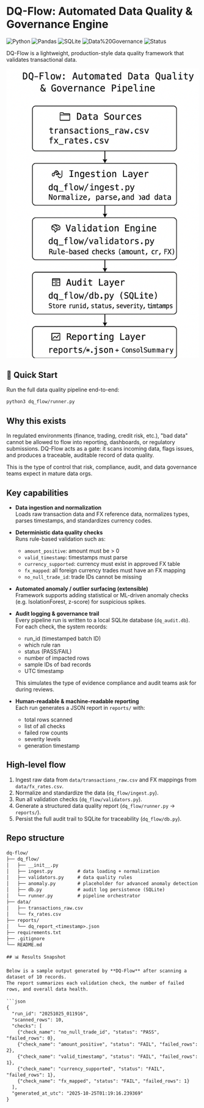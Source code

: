 # DQ-Flow: Automated Data Quality & Governance Engine

![Python](https://img.shields.io/badge/Python-3.10-blue)
![Pandas](https://img.shields.io/badge/Pandas-Data%20Analysis-orange)
![SQLite](https://img.shields.io/badge/SQLite-Audit%20DB-green)
![Data%20Governance](https://img.shields.io/badge/Domain-Data%20Governance-purple)
![Status](https://img.shields.io/badge/Status-Production--Ready-success)

DQ-Flow is a lightweight, production-style data quality framework that validates transactional data.

![DQ-Flow Architecture](DQ-Flow-architecture.png)


## 🚀 Quick Start

Run the full data quality pipeline end-to-end:

```bash
python3 dq_flow/runner.py
```

## Why this exists
In regulated environments (finance, trading, credit risk, etc.), "bad data" cannot be allowed to flow into reporting, dashboards, or regulatory submissions. DQ-Flow acts as a gate: it scans incoming data, flags issues, and produces a traceable, auditable record of data quality.

This is the type of control that risk, compliance, audit, and data governance teams expect in mature data orgs.

## Key capabilities
- **Data ingestion and normalization**  
  Loads raw transaction data and FX reference data, normalizes types, parses timestamps, and standardizes currency codes.

- **Deterministic data quality checks**  
  Runs rule-based validation such as:
  - `amount_positive`: amount must be > 0
  - `valid_timestamp`: timestamps must parse
  - `currency_supported`: currency must exist in approved FX table
  - `fx_mapped`: all foreign currency trades must have an FX mapping
  - `no_null_trade_id`: trade IDs cannot be missing

- **Automated anomaly / outlier surfacing (extensible)**  
  Framework supports adding statistical or ML-driven anomaly checks (e.g. IsolationForest, z-score) for suspicious spikes.

- **Audit logging & governance trail**  
  Every pipeline run is written to a local SQLite database (`dq_audit.db`). For each check, the system records:
  - run_id (timestamped batch ID)
  - which rule ran
  - status (PASS/FAIL)
  - number of impacted rows
  - sample IDs of bad records
  - UTC timestamp

  This simulates the type of evidence compliance and audit teams ask for during reviews.

- **Human-readable & machine-readable reporting**  
  Each run generates a JSON report in `reports/` with:
  - total rows scanned
  - list of all checks
  - failed row counts
  - severity levels
  - generation timestamp

## High-level flow
1. Ingest raw data from `data/transactions_raw.csv` and FX mappings from `data/fx_rates.csv`.
2. Normalize and standardize the data (`dq_flow/ingest.py`).
3. Run all validation checks (`dq_flow/validators.py`).
4. Generate a structured data quality report (`dq_flow/runner.py` → `reports/`).
5. Persist the full audit trail to SQLite for traceability (`dq_flow/db.py`).

## Repo structure
```text
dq-flow/
├── dq_flow/
│   ├── __init__.py
│   ├── ingest.py         # data loading + normalization
│   ├── validators.py     # data quality rules
│   ├── anomaly.py        # placeholder for advanced anomaly detection
│   ├── db.py             # audit log persistence (SQLite)
│   └── runner.py         # pipeline orchestrator
├── data/
│   ├── transactions_raw.csv
│   └── fx_rates.csv
├── reports/
│   └── dq_report_<timestamp>.json
├── requirements.txt
├── .gitignore
└── README.md

## 📊 Results Snapshot

Below is a sample output generated by **DQ-Flow** after scanning a dataset of 10 records.  
The report summarizes each validation check, the number of failed rows, and overall data health.

```json
{
  "run_id": "20251025_011916",
  "scanned_rows": 10,
  "checks": [
    {"check_name": "no_null_trade_id", "status": "PASS", "failed_rows": 0},
    {"check_name": "amount_positive", "status": "FAIL", "failed_rows": 2},
    {"check_name": "valid_timestamp", "status": "FAIL", "failed_rows": 1},
    {"check_name": "currency_supported", "status": "FAIL", "failed_rows": 1},
    {"check_name": "fx_mapped", "status": "FAIL", "failed_rows": 1}
  ],
  "generated_at_utc": "2025-10-25T01:19:16.239369"
}

